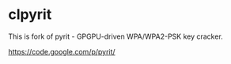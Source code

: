 clpyrit
=======

This is fork of pyrit - GPGPU-driven WPA/WPA2-PSK key cracker.

https://code.google.com/p/pyrit/
